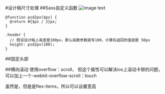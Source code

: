 #设计稿尺寸处理
##Sass自定义函数
<img src="https://document.youkeda.com/P3-3-HTML-CSS/2/4.jpg?x-oss-process=image/resize,w_800/watermark,image_d2F0ZXJtYXNrLnBuZz94LW9zcy1wcm9jZXNzPWltYWdlL3Jlc2l6ZSx3XzEwMA==,t_60,g_se,x_10,y_10" alt="image text"/>
```
@function psd2px($px) {
  @return #{$px / 2}px;
}

.header {
  // 假设设计稿上高度是100px，那么函数参数就写100，计算后返回的值就是 50px
  height: psd2px(100);
}
```


##固定头部



##横向滚动
使用overflow：scroll，
但这个属性可以解决ios上滚动卡顿的问题，可以加上一个-webkit-overflow-scroll：touch

虽然是<span>，但是是flex-items，所以可以设置宽高



